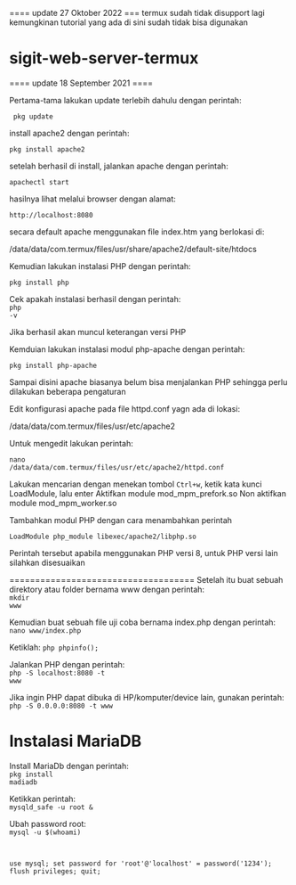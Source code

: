 ==== update 27 Oktober 2022 ===
termux sudah tidak disupport lagi
kemungkinan tutorial yang ada di sini sudah tidak bisa digunakan

# sigit-web-server-termux

==== update 18 September 2021 ====

Pertama-tama lakukan update terlebih dahulu dengan perintah:

<code> pkg update </code> 

install apache2 dengan perintah:

<code>pkg install apache2</code>

setelah berhasil di install, jalankan apache dengan perintah:

<code>apachectl start</code>

hasilnya lihat melalui browser dengan alamat:

<code>http://localhost:8080</code>

secara default apache menggunakan file index.htm yang berlokasi di:

/data/data/com.termux/files/usr/share/apache2/default-site/htdocs

Kemudian lakukan instalasi PHP dengan perintah:

<code>pkg install php</code>

Cek apakah instalasi berhasil dengan perintah: <br>
<code>php -v</code>

Jika berhasil akan muncul keterangan versi PHP

Kemduian lakukan instalasi modul php-apache dengan perintah:

<code>pkg install php-apache</code>

Sampai disini apache biasanya belum bisa menjalankan PHP sehingga perlu dilakukan beberapa pengaturan

Edit konfigurasi apache pada file httpd.conf yagn ada di lokasi:

/data/data/com.termux/files/usr/etc/apache2

Untuk mengedit lakukan perintah:

<code>nano /data/data/com.termux/files/usr/etc/apache2/httpd.conf</code>

Lakukan mencarian dengan menekan tombol <code>Ctrl+w</code>, ketik kata kunci LoadModule, lalu enter
Aktifkan module mod_mpm_prefork.so
Non aktifkan module mod_mpm_worker.so

Tambahkan modul PHP dengan cara menambahkan perintah

<code>LoadModule php_module libexec/apache2/libphp.so</code>

Perintah tersebut apabila menggunakan PHP versi 8, untuk PHP versi lain silahkan disesuaikan




====================================
Setelah itu buat sebuah direktory atau folder bernama www dengan perintah:<br>
<code>mkdir www</code>

Kemudian buat sebuah file uji coba bernama index.php dengan perintah:<br>
<code>nano www/index.php</code>

Ketiklah:
<code>php phpinfo(); </code>

Jalankan PHP dengan perintah:<br>
<code>php -S localhost:8080 -t www</code>

Jika ingin PHP dapat dibuka di HP/komputer/device lain, gunakan perintah:<br>
<code>php -S 0.0.0.0:8080 -t www</code>

  <h1>Instalasi MariaDB</h1>
  
 Install MariaDb dengan perintah: <br>
  <code>pkg install madiadb</code>
  
  Ketikkan perintah: <br>
  <code>mysqld_safe -u root &</code>
  
  Ubah password root: <br>
  <code>mysql -u $(whoami)
  
  use mysql;
set password for 'root'@'localhost' = password('1234');
flush privileges;
quit;</code>
